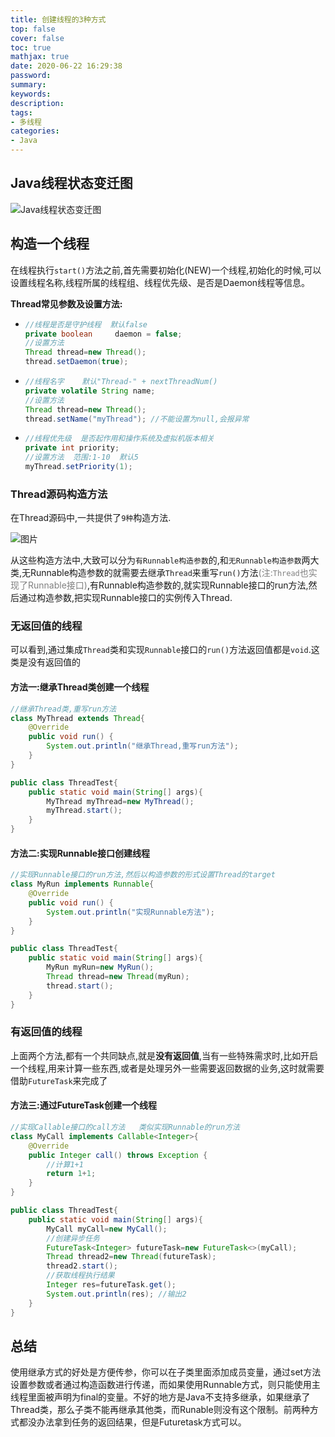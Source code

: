 ```yaml
---
title: 创建线程的3种方式
top: false
cover: false
toc: true
mathjax: true
date: 2020-06-22 16:29:38
password:
summary:
keywords:
description:
tags:
- 多线程
categories:
- Java
---
```




## Java线程状态变迁图

![Java线程状态变迁图](https://cdn.jsdelivr.net/gh/greycodee/images@main/images/2021/10/08/20200602150941.jpeg)



## 构造一个线程

在线程执行`start()`方法之前,首先需要初始化(NEW)一个线程,初始化的时候,可以设置线程名称,线程所属的线程组、线程优先级、是否是Daemon线程等信息。

**Thread常见参数及设置方法:**

- ```java
  //线程是否是守护线程  默认false
  private boolean     daemon = false;
  //设置方法
  Thread thread=new Thread();
  thread.setDaemon(true);
  ```

- ```java
  //线程名字	默认"Thread-" + nextThreadNum()
  private volatile String name;
  //设置方法
  Thread thread=new Thread();
  thread.setName("myThread"); //不能设置为null,会报异常
  ```

- ```java
  //线程优先级  是否起作用和操作系统及虚拟机版本相关
  private int priority;																
  //设置方法  范围:1-10  默认5
  myThread.setPriority(1);
  ```

  

### Thread源码构造方法

在Thread源码中,一共提供了`9种`构造方法.

![图片](https://cdn.jsdelivr.net/gh/greycodee/images@main/images/2021/10/08/20200602151437.png)

从这些构造方法中,大致可以分为`有Runnable构造参数`的,和`无Runnable构造参数`两大类,无Runnable构造参数的就需要去继承`Thread`来重写`run()`方法<font color=grey>(注:`Thread`也实现了Runnable接口)</font>,有Runnable构造参数的,就实现Runnable接口的run方法,然后通过构造参数,把实现Runnable接口的实例传入Thread.



### 无返回值的线程

可以看到,通过集成`Thread`类和实现`Runnable`接口的`run()`方法返回值都是`void`.这类是没有返回值的

#### 方法一:继承Thread类创建一个线程

```java
//继承Thread类,重写run方法
class MyThread extends Thread{
    @Override
    public void run() {
        System.out.println("继承Thread,重写run方法");
    }
}

public class ThreadTest{
    public static void main(String[] args){
        MyThread myThread=new MyThread();
        myThread.start();
    }
}
```



#### 方法二:实现Runnable接口创建线程

```java
//实现Runnable接口的run方法,然后以构造参数的形式设置Thread的target
class MyRun implements Runnable{
    @Override
    public void run() {
        System.out.println("实现Runnable方法");
    }
}

public class ThreadTest{
    public static void main(String[] args){
        MyRun myRun=new MyRun();
        Thread thread=new Thread(myRun);
        thread.start();
    }
}
```



### 有返回值的线程	

上面两个方法,都有一个共同缺点,就是**没有返回值**,当有一些特殊需求时,比如开启一个线程,用来计算一些东西,或者是处理另外一些需要返回数据的业务,这时就需要借助`FutureTask`来完成了

#### 方法三:通过FutureTask创建一个线程

```java
//实现Callable接口的call方法   类似实现Runnable的run方法
class MyCall implements Callable<Integer>{
    @Override
    public Integer call() throws Exception {
        //计算1+1
        return 1+1;
    }
}

public class ThreadTest{
    public static void main(String[] args){
        MyCall myCall=new MyCall();
        //创建异步任务
        FutureTask<Integer> futureTask=new FutureTask<>(myCall);
        Thread thread2=new Thread(futureTask);
        thread2.start();
        //获取线程执行结果
        Integer res=futureTask.get();
        System.out.println(res); //输出2
    }
}
```



## 总结

使用继承方式的好处是方便传参，你可以在子类里面添加成员变量，通过set方法设置参数或者通过构造函数进行传递，而如果使用Runnable方式，则只能使用主线程里面被声明为final的变量。不好的地方是Java不支持多继承，如果继承了Thread类，那么子类不能再继承其他类，而Runable则没有这个限制。前两种方式都没办法拿到任务的返回结果，但是Futuretask方式可以。